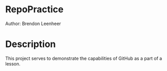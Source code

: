 # RepoPractice
Author: Brendon Leenheer
# Description
This project serves to demonstrate the capabilities of GitHub as a part of a lesson.
